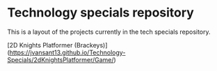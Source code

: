 # Technology specials repository
This is a layout of the projects currently in the tech specials repository.


[2D Knights Platformer (Brackeys)] (https://jvansant13.github.io/Technology-Specials/2dKnightsPlatformer/Game/)
